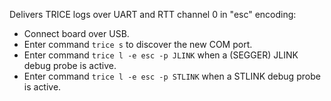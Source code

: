 
Delivers TRICE logs over UART and RTT channel 0 in "esc" encoding:

- Connect board over USB.
- Enter command `trice s` to discover the new COM port.
- Enter command `trice l -e esc -p JLINK` when a (SEGGER) JLINK debug probe is active.
- Enter command `trice l -e esc -p STLINK` when a STLINK debug probe is active.
